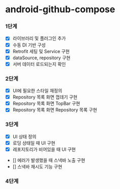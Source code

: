 # android-github-compose

### 1단계
- [x] 라이브러리 및 플러그인 추가
- [x] 수동 DI 기반 구성
- [x] Retrofit 세팅 및 Service 구현
- [x] dataSource, repository 구현
- [x] 서버 데이터 로드되는지 확인

### 2단계
- [x] UI에 필요한 스타일 재정의
- [x] Repository 목록 화면 껍데기 구현
- [x] Repository 목록 화면 TopBar 구현
- [x] Repository 목록 화면 Repository 목록 구현

### 3단계
- [x] UI 상태 정의
- [x] 로딩 상태일 때 UI 구현
- [x] 레포지토리가 비어있을 때 UI 구현
- [] 에러가 발생했을 때 스낵바 노출 구현
- [] 스낵바 재시도 기능 구현

### 4단계